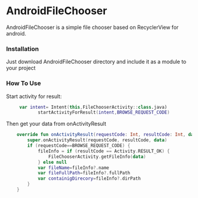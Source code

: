 # AndroidFileChooser

AndroidFileChooser is a simple file chooser based on RecyclerView for android.

### Installation
Just download AndroidFileChooser directory and include it as a module to your project

### How To Use
Start activity for result:
```kotlin
     var intent= Intent(this,FileChooserActivity::class.java)
            startActivityForResult(intent,BROWSE_REQUEST_CODE)
```

Then get your data from onActivityResult
```kotlin
    override fun onActivityResult(requestCode: Int, resultCode: Int, data: Intent?) {
        super.onActivityResult(requestCode, resultCode, data)
        if (requestCode==BROWSE_REQUEST_CODE) {
            fileInfo = if (resultCode == Activity.RESULT_OK) {
                FileChooserActivity.getFileInfo(data)
            } else null
            var fileName=fileInfo?.name
            var fileFullPath=fileInfo?.fullPath
            var containigDirecory=fileInfo?.dirPath
        }
    }
```